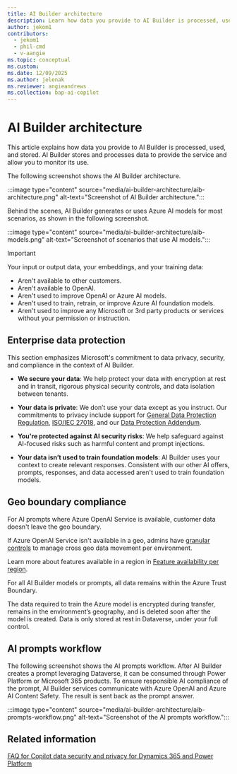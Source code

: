 ```yaml
---
title: AI Builder architecture
description: Learn how data you provide to AI Builder is processed, used, and stored.
author: jekom1
contributors: 
  - jekom1
  - phil-cmd
  - v-aangie
ms.topic: conceptual
ms.custom: 
ms.date: 12/09/2025
ms.author: jelenak
ms.reviewer: angieandrews
ms.collection: bap-ai-copilot
---
```


# AI Builder architecture

This article explains how data you provide to AI Builder is processed, used, and stored. AI Builder stores and processes data to provide the service and allow you to monitor its use.

The following screenshot shows the AI Builder architecture.

:::image type="content" source="media/ai-builder-architecture/aib-architecture.png" alt-text="Screenshot of AI Builder architecture.":::

Behind the scenes, AI Builder generates or uses Azure AI models for most scenarios, as shown in the following screenshot.

:::image type="content" source="media/ai-builder-architecture/aib-models.png" alt-text="Screenshot of scenarios that use AI models.":::

> [!IMPORTANT]
> Your input or output data, your embeddings, and your training data:
>
> - Aren't available to other customers.
> - Aren't available to OpenAI.
> - Aren't used to improve OpenAI or Azure AI models.
> - Aren't used to train, retrain, or improve Azure AI foundation models.
> - Aren't used to improve any Microsoft or 3rd party products or services without your permission or instruction.

## Enterprise data protection

This section emphasizes Microsoft's commitment to data privacy, security, and compliance in the context of AI Builder.

- **We secure your data**: We help protect your data with encryption at rest and in transit, rigorous physical security controls, and data isolation between tenants.​

- **Your data is private**: We don’t use your data except as you instruct. Our commitments to privacy include support for [General Data Protection Regulation](/compliance/regulatory/gdpr), [ISO/IEC 27018](/compliance/regulatory/offering-ISO-27018), and our [Data Protection Addendum](https://www.microsoft.com/licensing/docs/view/Microsoft-Products-and-Services-Data-Protection-Addendum-DPA).​

- **You're protected against AI security risks**: We help safeguard against AI-focused risks such as harmful content and prompt injections.​

- **Your data isn’t used to train foundation models**: AI Builder uses your context to create relevant responses. Consistent with our other AI offers, prompts, responses, and data accessed aren't used to train foundation models.​

## Geo boundary compliance

For AI prompts where Azure OpenAI Service is available, customer data doesn't leave the geo boundary.​

If Azure OpenAI Service isn't available in a geo, admins have [granular controls](/power-platform/admin/geographical-availability-copilot#enable-data-movement-across-regions) to manage cross geo data movement per environment.​

Learn more about features available in a region in [Feature availability per region](availability-region.md).

For all AI Builder models or prompts, all data remains within the Azure Trust Boundary.

The data required to train the Azure model is encrypted during transfer, remains in the environment’s geography, and is deleted soon after the model is created. Data is only stored at rest in Dataverse, under your full control.

## AI prompts workflow

The following screenshot shows the AI prompts workflow. After AI Builder creates a prompt leveraging Dataverse, it can be consumed through Power Platform or Microsoft 365 products. To ensure responsible AI compliance of the prompt, AI Builder services communicate with Azure OpenAI and Azure AI Content Safety. The result is sent back as the prompt answer.

:::image type="content" source="media/ai-builder-architecture/aib-prompts-workflow.png" alt-text="Screenshot of the AI prompts workflow.":::

## Related information

[FAQ for Copilot data security and privacy for Dynamics 365 and Power Platform](/power-platform/faqs-copilot-data-security-privacy)
